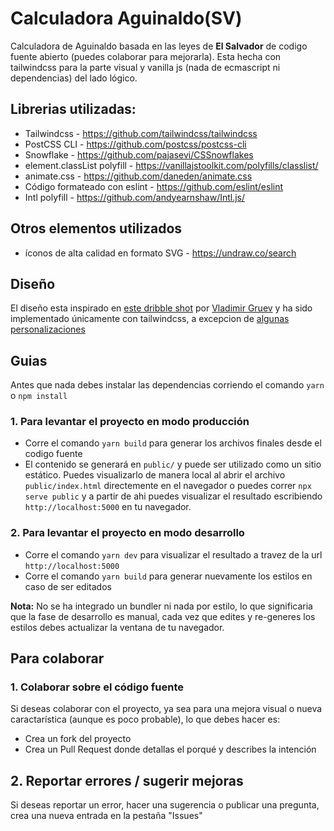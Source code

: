 # Calculadora Aguinaldo(SV)
Calculadora de Aguinaldo basada en las leyes de **El Salvador**  de codigo fuente abierto (puedes colaborar para mejorarla). Esta hecha con tailwindcss para la parte visual y vanilla js (nada de ecmascript ni dependencias) del lado lógico.

## Librerias utilizadas:
* Tailwindcss - https://github.com/tailwindcss/tailwindcss
* PostCSS CLI - https://github.com/postcss/postcss-cli
* Snowflake - https://github.com/pajasevi/CSSnowflakes
* element.classList polyfill - https://vanillajstoolkit.com/polyfills/classlist/
* animate.css - https://github.com/daneden/animate.css
* Código formateado con eslint - https://github.com/eslint/eslint
* Intl polyfill - https://github.com/andyearnshaw/Intl.js/

## Otros elementos utilizados
* íconos de alta calidad en formato SVG - https://undraw.co/search

## Diseño
El diseño esta inspirado en [este dribble shot](https://dribbble.com/shots/6635872-Loan-Calculator) por [Vladimir Gruev](https://dribbble.com/gruev) y ha sido implementado únicamente con tailwindcss, a excepcion de [algunas personalizaciones](/tailwind.config.js) 

## Guias
Antes que nada debes instalar las dependencias corriendo el comando `yarn` o `npm install`

### 1. Para levantar el proyecto en modo producción
* Corre el comando `yarn build` para generar los archivos finales desde el codigo fuente
* El contenido se generará en `public/` y puede ser utilizado como un sitio estático. Puedes visualizarlo de manera local al abrir el archivo `public/index.html` directemente en el navegador o puedes correr `npx serve public` y a partir de ahi puedes visualizar el resultado escribiendo `http://localhost:5000` en tu navegador.

### 2. Para levantar el proyecto en modo desarrollo
* Corre el comando `yarn dev` para visualizar el resultado a travez de la url `http://localhost:5000`
* Corre el comando `yarn build` para generar nuevamente los estilos en caso de ser editados

**Nota:** No se ha integrado un bundler ni nada por estilo, lo que significaria que la fase de desarrollo es manual, cada vez que edites y re-generes los estilos debes actualizar la ventana de tu navegador.

## Para colaborar
### 1. Colaborar sobre el código fuente
Si deseas colaborar con el proyecto, ya sea para una mejora visual o nueva caractarística (aunque es poco probable), lo que debes hacer es:
* Crea un fork del proyecto
* Crea un Pull Request donde detallas el porqué y describes la intención

## 2. Reportar errores / sugerir mejoras
Si deseas reportar un error, hacer una sugerencia o publicar una pregunta, crea una nueva entrada en la pestaña "Issues" 
